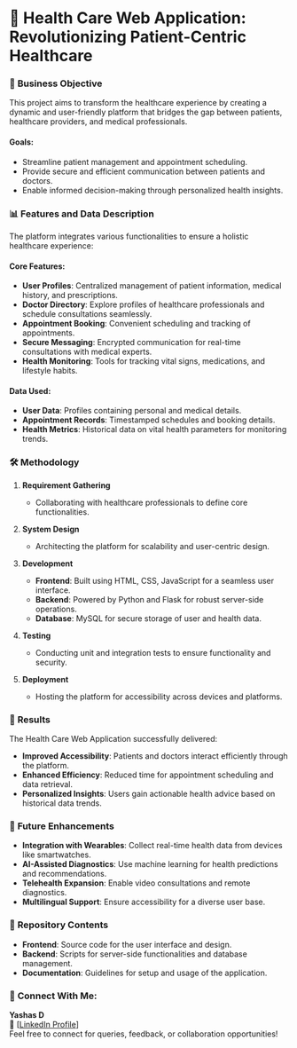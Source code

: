 # **🌟 Health Care Web Application: Revolutionizing Patient-Centric Healthcare**  

### 🎯 **Business Objective**  
This project aims to transform the healthcare experience by creating a dynamic and user-friendly platform that bridges the gap between patients, healthcare providers, and medical professionals.  

#### **Goals:**  
- Streamline patient management and appointment scheduling.  
- Provide secure and efficient communication between patients and doctors.  
- Enable informed decision-making through personalized health insights.  


### 📊 **Features and Data Description**  
The platform integrates various functionalities to ensure a holistic healthcare experience:  

#### **Core Features:**  
- **User Profiles**: Centralized management of patient information, medical history, and prescriptions.  
- **Doctor Directory**: Explore profiles of healthcare professionals and schedule consultations seamlessly.  
- **Appointment Booking**: Convenient scheduling and tracking of appointments.  
- **Secure Messaging**: Encrypted communication for real-time consultations with medical experts.  
- **Health Monitoring**: Tools for tracking vital signs, medications, and lifestyle habits.  

#### **Data Used:**  
- **User Data**: Profiles containing personal and medical details.  
- **Appointment Records**: Timestamped schedules and booking details.  
- **Health Metrics**: Historical data on vital health parameters for monitoring trends.  


### 🛠 **Methodology**  

1. **Requirement Gathering**  
   - Collaborating with healthcare professionals to define core functionalities.  

2. **System Design**  
   - Architecting the platform for scalability and user-centric design.  

3. **Development**  
   - **Frontend**: Built using HTML, CSS, JavaScript for a seamless user interface.  
   - **Backend**: Powered by Python and Flask for robust server-side operations.  
   - **Database**: MySQL for secure storage of user and health data.  

4. **Testing**  
   - Conducting unit and integration tests to ensure functionality and security.  

5. **Deployment**  
   - Hosting the platform for accessibility across devices and platforms.  


### 🚀 **Results**  
The Health Care Web Application successfully delivered:  

- **Improved Accessibility**: Patients and doctors interact efficiently through the platform.  
- **Enhanced Efficiency**: Reduced time for appointment scheduling and data retrieval.  
- **Personalized Insights**: Users gain actionable health advice based on historical data trends.  


### 🔮 **Future Enhancements**  
- **Integration with Wearables**: Collect real-time health data from devices like smartwatches.  
- **AI-Assisted Diagnostics**: Use machine learning for health predictions and recommendations.  
- **Telehealth Expansion**: Enable video consultations and remote diagnostics.  
- **Multilingual Support**: Ensure accessibility for a diverse user base.  

### 📂 **Repository Contents**  
- **Frontend**: Source code for the user interface and design.  
- **Backend**: Scripts for server-side functionalities and database management.  
- **Documentation**: Guidelines for setup and usage of the application.  


### 👥 **Connect With Me:**  
**Yashas D**  
🔗 [[LinkedIn Profile](https://www.linkedin.com/in/yashasd2004/)]  
Feel free to connect for queries, feedback, or collaboration opportunities!  
